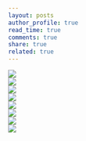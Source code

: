 ```yaml
---
layout: posts
author_profile: true
read_time: true
comments: true
share: true
related: true
---
```


<div class="slick-center">
<div><img src="/assets/images/container_6/i1.jpg" /></div>
<div><img src="/assets/images/container_6/i2.jpg" /></div>
<div><img src="/assets/images/container_6/i3.jpg" /></div>
<div><img src="/assets/images/container_6/i4.jpg" /></div>
<div><img src="/assets/images/container_6/i5.jpg" /></div>
<div><img src="/assets/images/container_6/i6.jpg" /></div>
<div><img src="/assets/images/container_6/i7.jpg" /></div>
<div><img src="/assets/images/container_6/i8.jpg" /></div>
</div>
